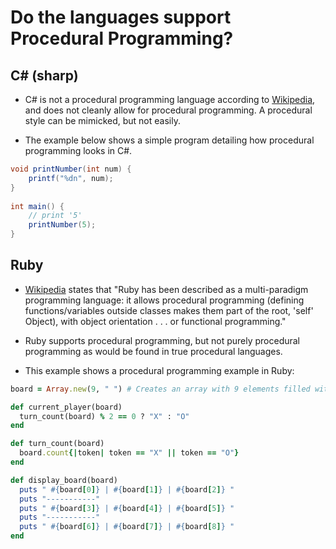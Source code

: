 # Do the languages support Procedural Programming?

## C# (sharp)

* C# is not a procedural programming language according to [Wikipedia](https://en.wikipedia.org/wiki/Category:Procedural_programming_languages), and does not cleanly allow for procedural programming.  A procedural style can be mimicked, but not easily.

* The example below shows a simple program detailing how procedural programming looks in C#.
```csharp
void printNumber(int num) {
    printf("%dn", num);
}
 
int main() {
    // print '5'
    printNumber(5);
}
```

## Ruby

* [Wikipedia](https://en.wikipedia.org/wiki/Ruby_(programming_language)) states that "Ruby has been described as a multi-paradigm programming language: it allows procedural programming (defining functions/variables outside classes makes them part of the root, 'self' Object), with object orientation . . . or functional programming."

* Ruby supports procedural programming, but not purely procedural programming as would be found in true procedural languages.

* This example shows a procedural programming example in Ruby:
```ruby
board = Array.new(9, " ") # Creates an array with 9 elements filled with " "

def current_player(board)
  turn_count(board) % 2 == 0 ? "X" : "O"
end

def turn_count(board)
  board.count{|token| token == "X" || token == "O"}
end

def display_board(board)
  puts " #{board[0]} | #{board[1]} | #{board[2]} "
  puts "-----------"
  puts " #{board[3]} | #{board[4]} | #{board[5]} "
  puts "-----------"
  puts " #{board[6]} | #{board[7]} | #{board[8]} "
end
```

